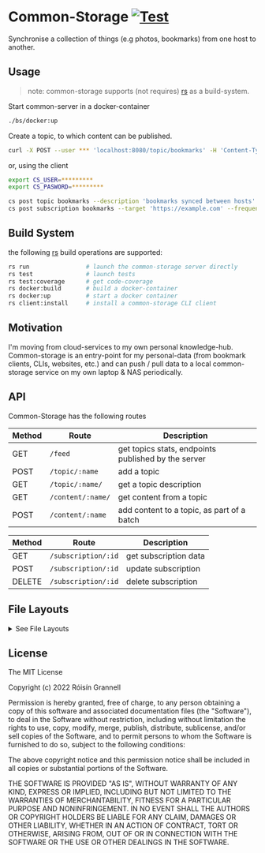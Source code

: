 # Common-Storage [![Test](https://github.com/rgrannell1/common-storage/actions/workflows/test.yaml/badge.svg)](https://github.com/rgrannell1/common-storage/actions/workflows/test.yaml)

Synchronise a collection of things (e.g photos, bookmarks) from one host to
another.

## Usage

> note: common-storage supports (not requires)
> [rs](https://github.com/rgrannell1/rs) as a build-system.

Start common-server in a docker-container

```bash
./bs/docker:up
```

Create a topic, to which content can be published.

```bash
curl -X POST --user *** 'localhost:8080/topic/bookmarks' -H 'Content-Type: application/json' --data '{ "description": "bookmarks I want to store" }'
```

or, using the client

```bash
export CS_USER=*********
export CS_PASWORD=*********

cs post topic bookmarks --description 'bookmarks synced between hosts'
cs post subscription bookmarks --target 'https://example.com' --frequency 60
```

## Build System

the following [rs](https://github.com/rgrannell1/rs) build operations are supported:

```sh
rs run                # launch the common-storage server directly
rs test               # launch tests
rs test:coverage      # get code-coverage
rs docker:build       # build a docker-container
rs docker:up          # start a docker container
rs client:install     # install a common-storage CLI client
```

## Motivation

I'm moving from cloud-services to my own personal knowledge-hub. Common-storage
is an entry-point for my personal-data (from bookmark clients, CLIs, websites,
etc.) and can push / pull data to a local common-storage service on my own
laptop & NAS periodically.

## API

Common-Storage has the following routes

| Method | Route             | Description                                         |
| ------ | ----------------- | --------------------------------------------------- |
| GET    | `/feed`           | get topics stats, endpoints published by the server |
| POST   | `/topic/:name`    | add a topic                                         |
| GET    | `/topic/:name/`   | get a topic description                             |
| GET    | `/content/:name/` | get content from a topic                            |
| POST   | `/content/:name`  | add content to a topic, as part of a batch          |

| Method | Route               | Description           |
| ------ | ------------------- | --------------------- |
| GET    | `/subscription/:id` | get subscription data |
| POST   | `/subscription/:id` | update subscription   |
| DELETE | `/subscription/:id` | delete subscription   |

## File Layouts

<details>
  <summary>See File Layouts</summary>

```
.env                  # local environment-variable bindings
dockerfile            # deploy common-storage to a docker-container
docker-compose.yml    # start a docker-container with environmental variable's bound
```


```
src/
  api/                # route information
  logger/             # logging implementations
  storage/            # underlying storage implementations
  types/
    interfaces/       # interfaces for storage, logging, etc.

  app.ts              # defines an Opine app
  config.ts           # pulls environmental binding and instantiates singletons
  launch.ts           # start the common-storage server
```

```
tests/
  run-test.ts         # accepts configuration options, runs the tests!
  server-suite.ts     # hooks server expectations up with testcase inputs
  storage-suite.ts    # hooks storage expectations up with testcase inputs

  expectations/       # property-based expectations for program-behaviour, parameterised by input
    routes/           # expectations for each API route
    storage/          # expecations for IStorage implementations
  utils/              # utility code for tests
```

</details>

## License

The MIT License

Copyright (c) 2022 Róisín Grannell

Permission is hereby granted, free of charge, to any person obtaining a copy of
this software and associated documentation files (the "Software"), to deal in
the Software without restriction, including without limitation the rights to
use, copy, modify, merge, publish, distribute, sublicense, and/or sell copies of
the Software, and to permit persons to whom the Software is furnished to do so,
subject to the following conditions:

The above copyright notice and this permission notice shall be included in all
copies or substantial portions of the Software.

THE SOFTWARE IS PROVIDED "AS IS", WITHOUT WARRANTY OF ANY KIND, EXPRESS OR
IMPLIED, INCLUDING BUT NOT LIMITED TO THE WARRANTIES OF MERCHANTABILITY, FITNESS
FOR A PARTICULAR PURPOSE AND NONINFRINGEMENT. IN NO EVENT SHALL THE AUTHORS OR
COPYRIGHT HOLDERS BE LIABLE FOR ANY CLAIM, DAMAGES OR OTHER LIABILITY, WHETHER
IN AN ACTION OF CONTRACT, TORT OR OTHERWISE, ARISING FROM, OUT OF OR IN
CONNECTION WITH THE SOFTWARE OR THE USE OR OTHER DEALINGS IN THE SOFTWARE.
